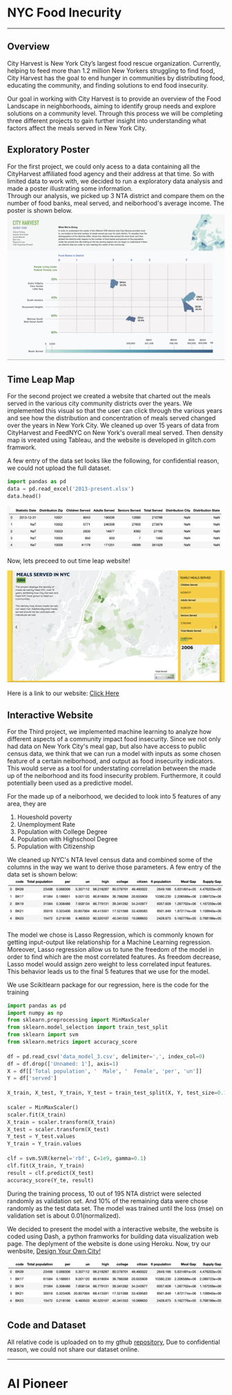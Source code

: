 # NYC Food Inecurity
---
## Overview
City Harvest is New York City’s largest food rescue organization. Currently, helping to feed more than 1.2 million New Yorkers struggling to find food, City Harvest has the goal to end hunger in communities by distributing food, educating the community, and finding solutions to end food insecurity.

Our goal in working with City Harvest is to provide an overview of the Food Landscape in neighborhoods, aiming to identify group needs and explore solutions on a community level. Through this process we will be completing three different projects to gain further insight into understanding what factors affect the meals served in New York City.

## Exploratory Poster
For the first project, we could only acess to a data containing all the CityHarvest affiliated food agency and their address at that time. So with limited data to work with, we decided to run a exploratory data analysis and made a poster illustrating some information.  
Through our analysis, we picked up 3 NTA district and compare them on the number of food banks, meal served, and neiborhood's average income. The poster is shown below.
<img src="pic/poster.png?raw=true"/>

## Time Leap Map
For the second project we created a website that charted out the meals served in the various city community districts over the years. We implemented this visual so that the user can click through the various years and see how the distribution and concentration of meals served changed over the years in New York City. 
We cleaned up over 15 years of data from CityHarvest and FeedNYC on New York's overall meal served. Then density map is vreated using Tableau, and the website is developed in glitch.com framwork.  
  
A few entry of the data set looks like the following, for confidential reason, we could not upload the full dataset.  

```python
import pandas as pd
data = pd.read_excel('2013-present.xlsx')
data.head()
```

<img src="pic/data.png?raw=true"/>

Now, lets preceed to out time leap website!

[<img src="pic/mapweb.png?raw=true"/>](https://cityharvest.glitch.me)


Here is a link to our website: [Click Here](https://nycity-meals.glitch.me/)

## Interactive Website
For the Third project, we implemented machine learning to analyze how different aspects of a community impact food insecurity. Since we not only had data on New York City's meal gap, but also have access to public census data, we think that we can run a model with inputs as some chosen feature of a certain neiborhood, and output as food insecurity indicators. This would serve as a tool for understating correlation between the made up of the neiborhood and its food insecurity problem. Furthermore, it could potentially been used as a predictive model.  
  
For the made up of a neiborhood, we decided to look into 5 features of any area, they are

1. Houeshold poverty
2. Unemployment Rate
3. Population with College Degree
4. Population with Highschool Degree
5. Population with Citizenship

We cleaned up NYC's NTA level census data and combined some of the columns in the way we want to derive those parameters. A few entry of the data set is shown below:  
 <img src="pic/data_nta.png?raw=true"/> 
  
The model we chose is Lasso Regression, which is commonly known for getting input-output like relationship for a Machine Learning regression. Moreover, Lasso regression allow us to tune the freedom of the model in order to find which are the most correlated features. As freedom decrease, Lasso model would assign zero weight to less correlated input features. This behavior leads us to the final 5 features that we use for the model.  
  
We use Scikitlearn package for our regression, here is the code for the training
```python
import pandas as pd
import numpy as np
from sklearn.preprocessing import MinMaxScaler
from sklearn.model_selection import train_test_split
from sklearn import svm
from sklearn.metrics import accuracy_score

df = pd.read_csv('data_model_3.csv', delimiter=',', index_col=0)
df = df.drop(['Unnamed: 1'], axis=1)
X = df[['Total population', '  Male', '  Female', 'per', 'un']]
Y = df['served']

X_train, X_test, Y_train, Y_test = train_test_split(X, Y, test_size=0.1)

scaler = MinMaxScaler()
scaler.fit(X_train)
X_train = scaler.transform(X_train)
X_test = scaler.transform(X_test)
Y_test = Y_test.values
Y_train = Y_train.values

clf = svm.SVR(kernel='rbf', C=1e9, gamma=0.1)
clf.fit(X_train, Y_train)
result = clf.predict(X_test)
accuracy_score(Y_te, result)
```
During the training process, 10 out of 195 NTA district were selected randomly as validation set. And 10% of the remaining data were chose randomly as the test data set. The model was trained until the loss (mse) on validation set is about 0.01(normalized).  

We decided to present the model with a interactive website, the website is coded using Dash, a python framworks for building data visualization web page. The deplyment of the website is done using Heroku. Now, try our wenbsite, [Design Your Own City!](http://cityharvest-app.herokuapp.com/)

[<img src="pic/data_nta.png?raw=true"/>](http://cityharvest-app.herokuapp.com/)


## Code and Dataset
All relative code is uploaded on to my gthub [repository](https://github.com/raymondminglee/CityHarvest-DataVisualization), Due to confidential reason, we could not share our dataset online. 


---

# AI Pioneer


